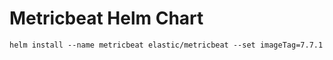# Metricbeat Helm Chart



```
helm install --name metricbeat elastic/metricbeat --set imageTag=7.7.1
```
